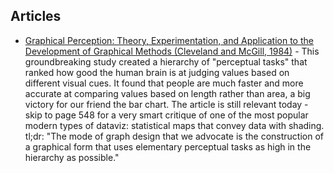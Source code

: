 Articles
---
* [Graphical Perception: Theory, Experimentation, and Application to the Development of Graphical Methods (Cleveland and McGill, 1984)](https://www.cs.ubc.ca/~tmm/courses/cpsc533c-04-spr/readings/cleveland.pdf) - This groundbreaking study created a hierarchy of "perceptual tasks" that ranked how good the human brain is at judging values based on different visual cues. It found that people are much faster and more accurate at comparing values based on length rather than area, a big victory for our friend the bar chart. The article is still relevant today - skip to page 548 for a very smart critique of one of the most popular modern types of dataviz: statistical maps that convey data with shading.
tl;dr: "The mode of graph design that we advocate is the construction of a graphical form that uses elementary perceptual tasks as high in the hierarchy as possible."
